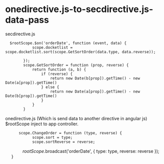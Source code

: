 # onedirective.js-to-secdirective.js-data-pass


secdirective.js 

      $rootScope.$on('orderDate', function (event, data) {
                scope.docketlist = scope.docketlist.sort(scope.GetSortOrder(data.type, data.reverse));
               
            });
            scope.GetSortOrder = function (prop, reverse) {
                return function (a, b) {
                    if (reverse) {
                        return new Date(b[prop]).getTime() - new Date(a[prop]).getTime()
                    } else {
                        return new Date(a[prop]).getTime() - new Date(b[prop]).getTime()
                    }
                }
            }
            
onedirective.js (Which is send data to another directive in angular js)
$rootScope inject to app controller.
     
  
          scope.ChangeOrder = function (type, reverse) {
                scope.sort = type;
                scope.sortReverse = reverse;
                $rootScope.$broadcast('orderDate', { type: type, reverse: reverse });
        }
